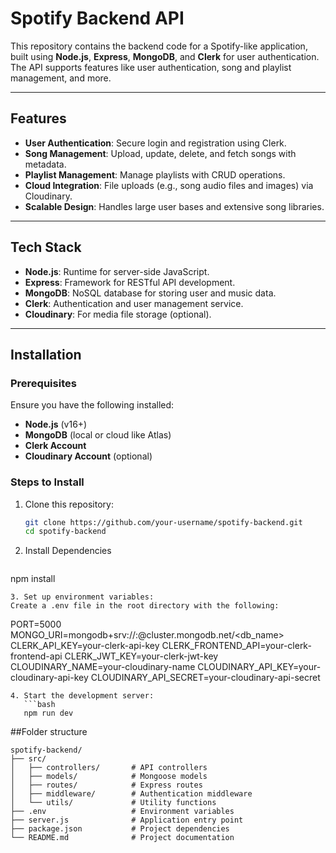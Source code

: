 # Spotify Backend API

This repository contains the backend code for a Spotify-like application, built using **Node.js**, **Express**, **MongoDB**, and **Clerk** for user authentication. The API supports features like user authentication, song and playlist management, and more.

---

## Features

- **User Authentication**: Secure login and registration using Clerk.
- **Song Management**: Upload, update, delete, and fetch songs with metadata.
- **Playlist Management**: Manage playlists with CRUD operations.
- **Cloud Integration**: File uploads (e.g., song audio files and images) via Cloudinary.
- **Scalable Design**: Handles large user bases and extensive song libraries.

---

## Tech Stack

- **Node.js**: Runtime for server-side JavaScript.
- **Express**: Framework for RESTful API development.
- **MongoDB**: NoSQL database for storing user and music data.
- **Clerk**: Authentication and user management service.
- **Cloudinary**: For media file storage (optional).

---

## Installation

### Prerequisites

Ensure you have the following installed:
- **Node.js** (v16+)
- **MongoDB** (local or cloud like Atlas)
- **Clerk Account**
- **Cloudinary Account** (optional)

### Steps to Install

1. Clone this repository:
   ```bash
   git clone https://github.com/your-username/spotify-backend.git
   cd spotify-backend
   ```
2. Install Dependencies
   ```bash
  npm install
  ```
3. Set up environment variables:
Create a .env file in the root directory with the following:
   ```
   PORT=5000
  MONGO_URI=mongodb+srv://<username>:<password>@cluster.mongodb.net/<db_name>
  CLERK_API_KEY=your-clerk-api-key
  CLERK_FRONTEND_API=your-clerk-frontend-api
  CLERK_JWT_KEY=your-clerk-jwt-key
  CLOUDINARY_NAME=your-cloudinary-name
  CLOUDINARY_API_KEY=your-cloudinary-api-key
  CLOUDINARY_API_SECRET=your-cloudinary-api-secret
```
4. Start the development server:
   ```bash
   npm run dev
```
##Folder structure
   ```
   spotify-backend/
   ├── src/
   │   ├── controllers/       # API controllers
   │   ├── models/            # Mongoose models
   │   ├── routes/            # Express routes
   │   ├── middleware/        # Authentication middleware
   │   └── utils/             # Utility functions
   ├── .env                   # Environment variables
   ├── server.js              # Application entry point
   ├── package.json           # Project dependencies
   └── README.md              # Project documentation
```

